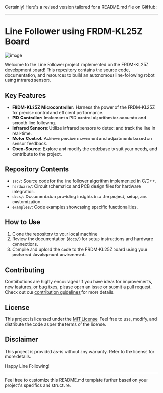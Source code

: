 Certainly! Here's a revised version tailored for a README.md file on GitHub:

---

# Line Follower using FRDM-KL25Z Board


![image](https://github.com/Rahul-Cheruku/Line-Follower-using-FRDM-KL25Z-Board/assets/77064752/a3e7edb6-4a09-4d43-a1db-550d5ea50dd3)


Welcome to the Line Follower project implemented on the FRDM-KL25Z development board! This repository contains the source code, documentation, and resources to build an autonomous line-following robot using infrared sensors.

## Key Features

- **FRDM-KL25Z Microcontroller:** Harness the power of the FRDM-KL25Z for precise control and efficient performance.
- **PID Controller:** Implement a PID control algorithm for accurate and smooth line following.
- **Infrared Sensors:** Utilize infrared sensors to detect and track the line in real-time.
- **Motor Control:** Achieve precise movement and adjustments based on sensor feedback.
- **Open-Source:** Explore and modify the codebase to suit your needs, and contribute to the project.

## Repository Contents

- `src/`: Source code for the line follower algorithm implemented in C/C++.
- `hardware/`: Circuit schematics and PCB design files for hardware integration.
- `docs/`: Documentation providing insights into the project, setup, and customization.
- `examples/`: Code examples showcasing specific functionalities.

## How to Use

1. Clone the repository to your local machine.
2. Review the documentation (`docs/`) for setup instructions and hardware connections.
3. Compile and upload the code to the FRDM-KL25Z board using your preferred development environment.

## Contributing

Contributions are highly encouraged! If you have ideas for improvements, new features, or bug fixes, please open an issue or submit a pull request. Check out our [contribution guidelines](CONTRIBUTING.md) for more details.

## License

This project is licensed under the [MIT License](LICENSE). Feel free to use, modify, and distribute the code as per the terms of the license.

## Disclaimer

This project is provided as-is without any warranty. Refer to the license for more details.

Happy Line Following!

---

Feel free to customize this README.md template further based on your project's specifics and structure.
